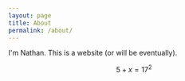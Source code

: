 ```yaml
---
layout: page
title: About
permalink: /about/
---
```


I'm Nathan. This is a website (or will be eventually).

$$5 + x = 17^2$$
